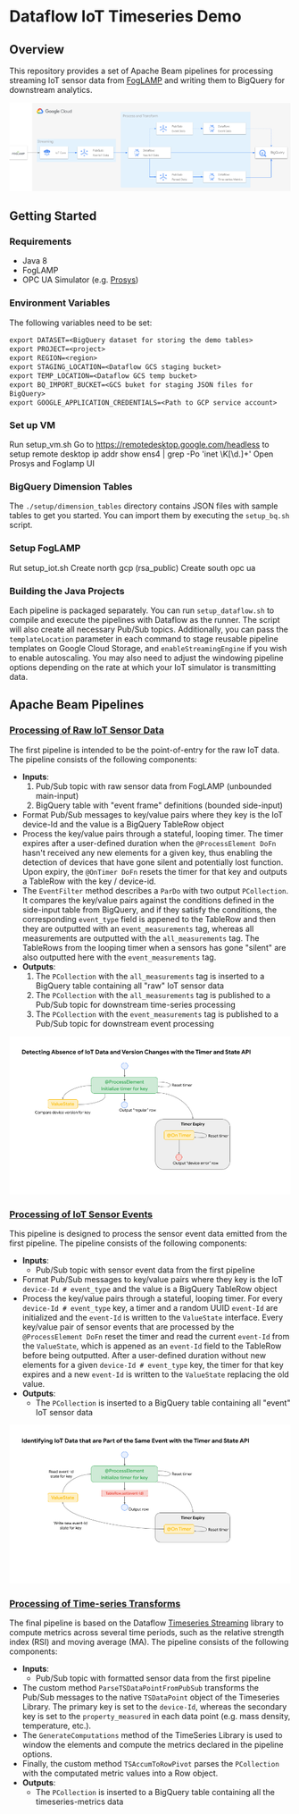 # Dataflow IoT Timeseries Demo
## Overview
This repository provides a set of Apache Beam pipelines for processing streaming IoT sensor data from [FogLAMP](https://github.com/foglamp/FogLAMP) and writing them to BigQuery for downstream analytics.

![IoT Demo GCP Architecture](images/IoT_Demo_Diagram.png?raw=true "IoT Demo GCP Architecture")

## Getting Started
### Requirements
- Java 8
- FogLAMP
- OPC UA Simulator (e.g. [Prosys](https://downloads.prosysopc.com/opc-ua-simulation-server-downloads.php))
### Environment Variables
The following variables need to be set:
```
export DATASET=<BigQuery dataset for storing the demo tables>
export PROJECT=<project>
export REGION=<region>
export STAGING_LOCATION=<Dataflow GCS staging bucket>
export TEMP_LOCATION=<Dataflow GCS temp bucket>
export BQ_IMPORT_BUCKET=<GCS buket for staging JSON files for BigQuery>
export GOOGLE_APPLICATION_CREDENTIALS=<Path to GCP service account>
```
### Set up VM
Run setup_vm.sh
Go to https://remotedesktop.google.com/headless to setup remote desktop
ip addr show ens4 | grep -Po 'inet \K[\d.]+'
Open Prosys and Foglamp UI

### BigQuery Dimension Tables
The ```./setup/dimension_tables``` directory contains JSON files with sample tables to get you started. You can import them by executing the ```setup_bq.sh``` script.

### Setup FogLAMP
Rut setup_iot.sh
Create north gcp (rsa_public)
Create south opc ua 
### Building the Java Projects
Each pipeline is packaged separately. You can run ```setup_dataflow.sh``` to compile and execute the pipelines with Dataflow as the runner. The script will also create all necessary Pub/Sub topics. Additionally, you can pass the ```templateLocation``` parameter in each command to stage reusable pipeline templates on Google Cloud Storage, and  ```enableStreamingEngine``` if you wish to enable autoscaling. You may also need to adjust the windowing pipeline options depending on the rate at which your IoT simulator is transmitting data.
## Apache Beam Pipelines
### [Processing of Raw IoT Sensor Data](https://github.com/badal-io/dataflow-timeseries-iot-gas-demo/tree/main/dataflow-raw)
The first pipeline is intended to be the point-of-entry for the raw IoT data. The pipeline consists of the following components:
- **Inputs**:
    1. Pub/Sub topic with raw sensor data from FogLAMP (unbounded main-input)
    2. BigQuery table with "event frame" definitions (bounded side-input)
- Format Pub/Sub messages to key/value pairs where they key is the IoT device-Id and the value is a BigQuery TableRow object
- Process the key/value pairs through a stateful, looping timer. The timer expires after a user-defined duration when the ```@ProcessElement DoFn``` hasn't received any new elements for a given key, thus enabling the detection of devices that have gone silent and potentially lost function. Upon expiry, the ``@OnTimer DoFn`` resets the timer for that key and outputs a TableRow with the key / device-id. 
- The ```EventFilter``` method describes a ```ParDo``` with two output ```PCollection```. It compares the key/value pairs against the conditions defined in the side-input table from BigQuery, and if they satisfy the conditions, the corresponding ```event_type``` field is appened to the TableRow and then they are outputted with an ```event_measurements``` tag, whereas all measurements are outputted with the ```all_measurements``` tag. The TableRows from the looping timer when a sensors has gone "silent" are also outputted here with the ```event_measurements``` tag.
- **Outputs**:
    1. The ```PCollection``` with the ```all_measurements``` tag is inserted to a BigQuery table containing all "raw" IoT sensor data
    2. The ```PCollection``` with the ```all_measurements``` tag is published to a Pub/Sub topic for downstream time-series processing
    3. The ```PCollection``` with the ```event_measurements``` tag is published to a Pub/Sub topic for downstream event processing

![Looping Stateful Timer (1)](images/looping_timer_1.png?raw=true "Looping Stateful Timer")

### [Processing of IoT Sensor Events](https://github.com/badal-io/dataflow-timeseries-iot-gas-demo/tree/main/dataflow-events-iot)
This pipeline is designed to process the sensor event data emitted from the first pipeline. The pipeline consists of the following components:
- **Inputs**:
    - Pub/Sub topic with sensor event data from the first pipeline
- Format Pub/Sub messages to key/value pairs where they key is the IoT ```device-Id # event_type``` and the value is a BigQuery TableRow object
- Process the key/value pairs through a stateful, looping timer. For every ```device-Id # event_type``` key, a timer and a random UUID ```event-Id``` are initialized and the ```event-Id``` is written to the ```ValueState``` interface. Every key/value pair of sensor events that are processed by the ```@ProcessElement DoFn``` reset the timer and read the current ```event-Id``` from the ```ValueState```, which is appened as an ```event-Id``` field to the TableRow before being outputted. After a user-defined duration without new elements for a given ```device-Id # event_type``` key, the timer for that key expires and a new ```event-Id``` is written to the ```ValueState``` replacing the old value.
- **Outputs**:
    - The ```PCollection``` is inserted to a BigQuery table containing all "event" IoT sensor data

![Looping Stateful Timer (2)](images/looping_timer_2.png?raw=true "Looping Stateful Timer")

### [Processing of Time-series Transforms](https://github.com/badal-io/dataflow-timeseries-iot-gas-demo/tree/main/dataflow-timeseries-iot)
The final pipeline is based on the Dataflow [Timeseries Streaming](https://github.com/GoogleCloudPlatform/dataflow-sample-applications) library to compute metrics across several time periods, such as the relative strength index (RSI) and moving average (MA). The pipeline consists of the following components:
- **Inputs**:
    - Pub/Sub topic with formatted sensor data from the first pipeline
- The custom method ```ParseTSDataPointFromPubSub``` transforms the Pub/Sub messages to the native ```TSDataPoint``` object of the Timeseries Library. The primary key is set to the ```device-Id```, whereas the secondary key is set to the ```property_measured``` in each data point (e.g. mass density, temperature, etc.).
- The ```GenerateComputations``` method of the TimeSeries Library is used to window the elements and compute the metrics declared in the pipeline options.
- Finally, the custom method ```TSAccumToRowPivot``` parses the ```PCollection``` with the computated metric values into a Row object.
- **Outputs**:
    - The ```PCollection``` is inserted to a BigQuery table containing all the timeseries-metrics data 